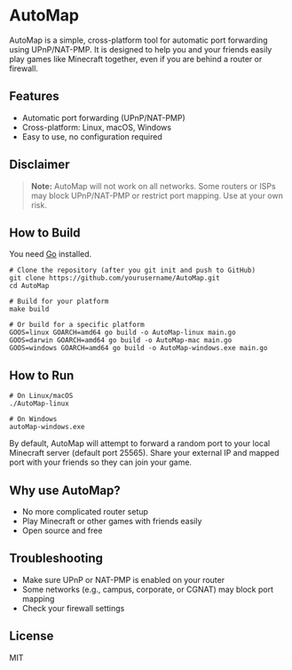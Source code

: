 # AutoMap

AutoMap is a simple, cross-platform tool for automatic port forwarding using UPnP/NAT-PMP. It is designed to help you and your friends easily play games like Minecraft together, even if you are behind a router or firewall.

## Features
- Automatic port forwarding (UPnP/NAT-PMP)
- Cross-platform: Linux, macOS, Windows
- Easy to use, no configuration required

## Disclaimer
> **Note:** AutoMap will not work on all networks. Some routers or ISPs may block UPnP/NAT-PMP or restrict port mapping. Use at your own risk.

## How to Build

You need [Go](https://golang.org/dl/) installed.

```
# Clone the repository (after you git init and push to GitHub)
git clone https://github.com/yourusername/AutoMap.git
cd AutoMap

# Build for your platform
make build

# Or build for a specific platform
GOOS=linux GOARCH=amd64 go build -o AutoMap-linux main.go
GOOS=darwin GOARCH=amd64 go build -o AutoMap-mac main.go
GOOS=windows GOARCH=amd64 go build -o AutoMap-windows.exe main.go
```

## How to Run

```
# On Linux/macOS
./AutoMap-linux

# On Windows
autoMap-windows.exe
```

By default, AutoMap will attempt to forward a random port to your local Minecraft server (default port 25565). Share your external IP and mapped port with your friends so they can join your game.

## Why use AutoMap?
- No more complicated router setup
- Play Minecraft or other games with friends easily
- Open source and free

## Troubleshooting
- Make sure UPnP or NAT-PMP is enabled on your router
- Some networks (e.g., campus, corporate, or CGNAT) may block port mapping
- Check your firewall settings

## License
MIT


